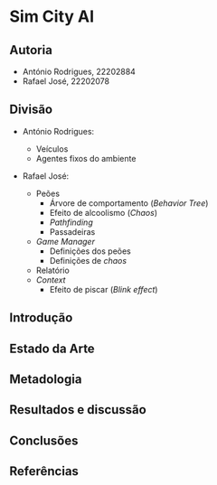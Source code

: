 # Sim City AI

## Autoria

- António Rodrigues, 22202884
- Rafael José, 22202078

## Divisão

- António Rodrigues:
  - Veículos
  - Agentes fixos do ambiente

- Rafael José:
  - Peões
    - Árvore de comportamento (*Behavior Tree*)
    - Efeito de alcoolismo (*Chaos*)
    - *Pathfinding*
    - Passadeiras
  - *Game Manager*
    - Definições dos peões
    - Definições de *chaos*
  - Relatório
  - *Context*
    - Efeito de piscar (*Blink effect*)

## Introdução

## Estado da Arte

## Metadologia

## Resultados e discussão

## Conclusões

## Referências
